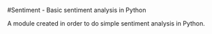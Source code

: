 #Sentiment - Basic sentiment analysis in Python

A module created in order to do simple sentiment analysis in Python.
